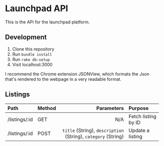# Launchpad API

This is the APi for the launchpad platform.

## Development

1) Clone this repository
2) Run `bundle install`
3) Run `rake db:setup`
4) Visit localhost:3000

I recommend the Chrome extension JSONView, which formats the Json that's rendered to the webpage in a very readable format.

## Listings

| Path          | Method        | Parameters                                                   | Purpose               |
|:------------- |:--------------| ------------------------------------------------------------:|:----------------------|
| /listings/:id | GET           | N/A                                                          | Fetch listing by ID   |
| /listings/:id | POST          | `title` (String), `description` (String), `category` (String)| Update a listing      |

